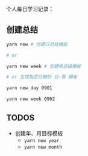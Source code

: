 个人每日学习记录：

## 创建总结

```bash
yarn new # 创建日总结模板

# or

yarn new week # 创建周总结模板

# or 生成指定日期的 日-周 模板

yarn new day 0901

yarn new week 0902
```

## TODOS

- 创建年、月目标模板
  - `yarn new year`
  - `yarn new month`

